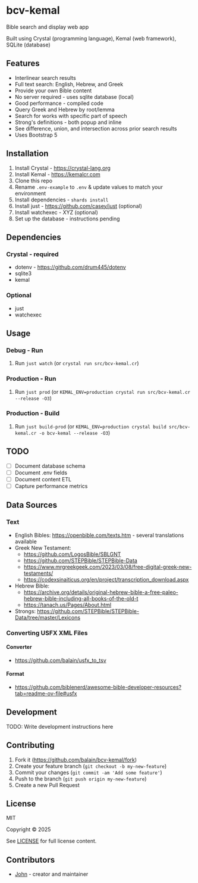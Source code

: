 # bcv-kemal

Bible search and display web app

Built using Crystal (programming language), Kemal (web framework), SQLite (database)

## Features
- Interlinear search results
- Full text search: English, Hebrew, and Greek
- Provide your own Bible content
- No server required - uses sqlite database (local)
- Good performance - compiled code
- Query Greek and Hebrew by root/lemma
- Search for works with specific part of speech
- Strong's definitions - both popup and inline
- See difference, union, and intersection across prior search results
- Uses Bootstrap 5

## Installation

1. Install Crystal - https://crystal-lang.org
1. Install Kemal - https://kemalcr.com
1. Clone this repo
1. Rename `.env-example` to `.env` & update values to match your environment
1. Install dependencies - `shards install`
1. Install just - https://github.com/casey/just (optional)
1. Install watchexec - XYZ (optional)
1. Set up the database - instructions pending

## Dependencies

### Crystal - required
- dotenv - https://github.com/drum445/dotenv
- sqlite3
- kemal

### Optional
- just
- watchexec

## Usage

### Debug - Run
1. Run `just watch` (or `crystal run src/bcv-kemal.cr`)

### Production - Run
1. Run `just prod` (or `KEMAL_ENV=production crystal run src/bcv-kemal.cr --release -O3`)

### Production - Build
1. Run `just build-prod` (or `KEMAL_ENV=production crystal build src/bcv-kemal.cr -o bcv-kemal --release -O3`)

## TODO

- [ ] Document database schema
- [ ] Document .env fields
- [ ] Document content ETL
- [ ] Capture performance metrics

## Data Sources

### Text 
- English Bibles: https://openbible.com/texts.htm - several translations available
- Greek New Testament:
  - https://github.com/LogosBible/SBLGNT
  - https://github.com/STEPBible/STEPBible-Data
  - https://www.mrgreekgeek.com/2023/03/08/free-digital-greek-new-testaments/
  - https://codexsinaiticus.org/en/project/transcription_download.aspx 
- Hebrew Bible:
  - https://archive.org/details/original-hebrew-bible-a-free-paleo-hebrew-bible-including-all-books-of-the-old-t 
  - https://tanach.us/Pages/About.html 
- Strongs: https://github.com/STEPBible/STEPBible-Data/tree/master/Lexicons

### Converting USFX XML Files

#### Converter
- https://github.com/balain/usfx_to_tsv

#### Format
- https://github.com/biblenerd/awesome-bible-developer-resources?tab=readme-ov-file#usfx

## Development

TODO: Write development instructions here

## Contributing

1. Fork it (<https://github.com/balain/bcv-kemal/fork>)
2. Create your feature branch (`git checkout -b my-new-feature`)
3. Commit your changes (`git commit -am 'Add some feature'`)
4. Push to the branch (`git push origin my-new-feature`)
5. Create a new Pull Request

## License

MIT

Copyright &copy; 2025

See [LICENSE](LICENSE) for full license content.

## Contributors

- [John](https://github.com/balain) - creator and maintainer
